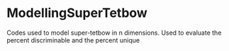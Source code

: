 # ModellingSuperTetbow
 Codes used to model super-tetbow in n dimensions. Used to evaluate the percent discriminable and the percent unique
